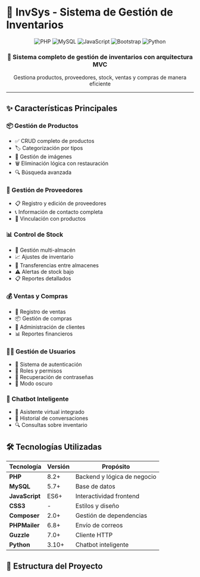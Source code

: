 # 🏢 InvSys - Sistema de Gestión de Inventarios

<div align="center">
  <img src="https://img.shields.io/badge/PHP-777BB4?style=for-the-badge&logo=php&logoColor=white" alt="PHP">
  <img src="https://img.shields.io/badge/MySQL-4479A1?style=for-the-badge&logo=mysql&logoColor=white" alt="MySQL">
  <img src="https://img.shields.io/badge/JavaScript-F7DF1E?style=for-the-badge&logo=javascript&logoColor=black" alt="JavaScript">
  <img src="https://img.shields.io/badge/Bootstrap-563D7C?style=for-the-badge&logo=bootstrap&logoColor=white" alt="Bootstrap">
  <img src="https://img.shields.io/badge/Python-3776AB?style=for-the-badge&logo=python&logoColor=white" alt="Python">
</div>

<div align="center">
  <h3>🚀 Sistema completo de gestión de inventarios con arquitectura MVC</h3>
  <p>Gestiona productos, proveedores, stock, ventas y compras de manera eficiente</p>
</div>

---

## ✨ Características Principales

### 📦 Gestión de Productos
- ✅ CRUD completo de productos
- 🏷️ Categorización por tipos
- 📸 Gestión de imágenes
- 🗑️ Eliminación lógica con restauración
- 🔍 Búsqueda avanzada

### 👥 Gestión de Proveedores
- 📋 Registro y edición de proveedores
- 📞 Información de contacto completa
- 🔗 Vinculación con productos

### 📊 Control de Stock
- 🏪 Gestión multi-almacén
- 📈 Ajustes de inventario
- 🔄 Transferencias entre almacenes
- ⚠️ Alertas de stock bajo
- 📋 Reportes detallados

### 💰 Ventas y Compras
- 🛒 Registro de ventas
- 📦 Gestión de compras
- 👤 Administración de clientes
- 📊 Reportes financieros

### 👨‍💼 Gestión de Usuarios
- 🔐 Sistema de autenticación
- 👥 Roles y permisos
- 🔄 Recuperación de contraseñas
- 🌙 Modo oscuro

### 🤖 Chatbot Inteligente
- 💬 Asistente virtual integrado
- 📝 Historial de conversaciones
- 🔍 Consultas sobre inventario

## 🛠️ Tecnologías Utilizadas

| Tecnología | Versión | Propósito |
|------------|---------|----------|
| **PHP** | 8.2+ | Backend y lógica de negocio |
| **MySQL** | 5.7+ | Base de datos |
| **JavaScript** | ES6+ | Interactividad frontend |
| **CSS3** | - | Estilos y diseño |
| **Composer** | 2.0+ | Gestión de dependencias |
| **PHPMailer** | 6.8+ | Envío de correos |
| **Guzzle** | 7.0+ | Cliente HTTP |
| **Python** | 3.10+ | Chatbot inteligente |

## 📁 Estructura del Proyecto